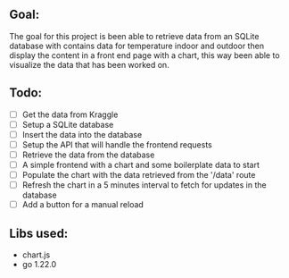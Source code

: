 ## Goal:
The goal for this project is been able to retrieve data from an SQLite database with contains data for temperature indoor and outdoor then display the content in a front end page with a chart, this way been able to visualize the data that has been worked on.

## Todo:
- [ ] Get the data from Kraggle
- [ ] Setup a SQLite database
- [ ] Insert the data into the database
- [ ] Setup the API that will handle the frontend requests
- [ ] Retrieve the data from the database
- [ ] A simple frontend with a chart and some boilerplate data to start
- [ ] Populate the chart with the data retrieved from the '/data' route
- [ ] Refresh the chart in a 5 minutes interval to fetch for updates in the database
- [ ] Add a button for a manual reload

## Libs used:
- chart.js
- go 1.22.0